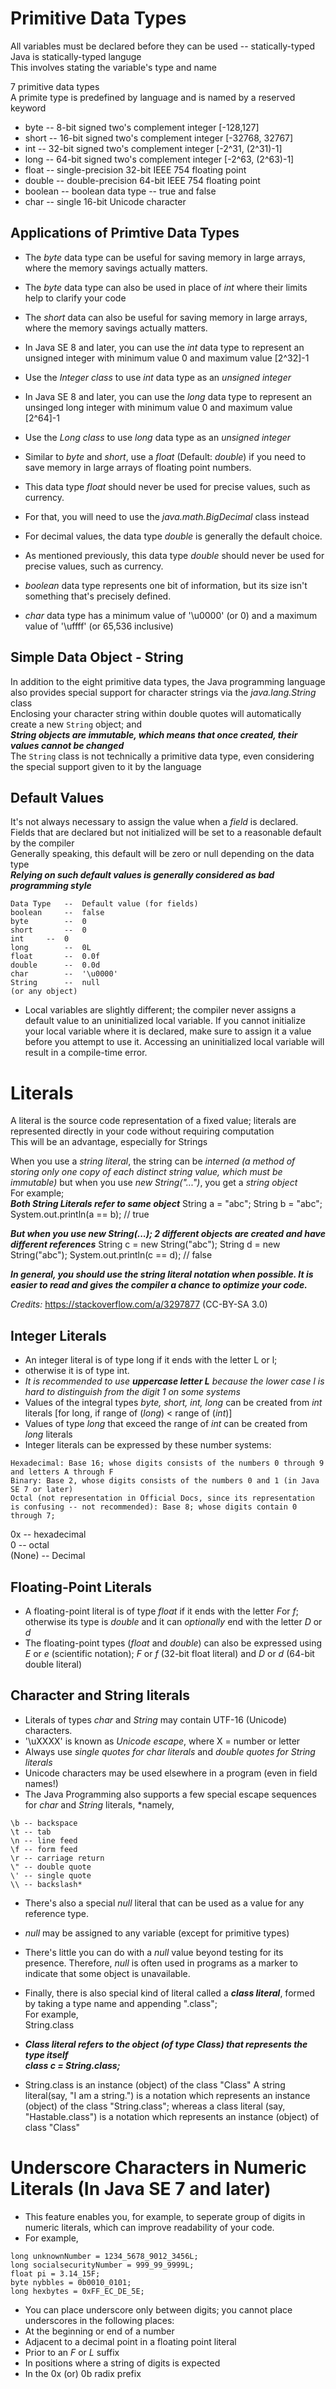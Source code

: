 # Primitive Data Types
All variables must be declared before they can be used -- statically-typed<br>
Java is statically-typed languge<br>
This involves stating the variable's type and name<br>

7 primitive data types<br>
A primite type is predefined by language and is named by a reserved keyword<br>
* byte		-- 8-bit signed two's complement integer [-128,127]
* short 	-- 16-bit signed two's complement integer [-32768, 32767]
* int 		-- 32-bit signed two's complement integer [-2^31, (2^31)-1]
* long		-- 64-bit signed two's complement integer [-2^63, (2^63)-1]
* float 	-- single-precision 32-bit IEEE 754 floating point
* double 	-- double-precision 64-bit IEEE 754 floating point
* boolean	-- boolean data type -- true and false
* char		-- single 16-bit Unicode character

## Applications of Primtive Data Types
* The *byte* data type can be useful for saving memory in large arrays, where the memory savings actually matters.
* The *byte* data type can also be used in place of *int* where their limits help to clarify your code

* The *short* data can also be useful for saving memory in large arrays, where the memory savings actually matters.


* In Java SE 8 and later, you can use the *int* data type to represent an unsigned integer with minimum value 0 and maximum value [2^32]-1
* Use the *Integer class* to use *int* data type as an *unsigned integer*

* In Java SE 8 and later, you can use the *long* data type to represent an unsinged long integer with minimum value 0 and maximum value [2^64]-1
* Use the *Long class* to use *long* data type as an *unsigned integer*

* Similar to *byte* and *short*, use a *float* (Default: *double*) if you need to save memory in large arrays of floating point numbers.
* This data type *float* should never be used for precise values, such as currency.
* For that, you will need to use the *java.math.BigDecimal* class instead

* For decimal values, the data type *double* is generally the default choice.
* As mentioned previously, this data type *double* should never be used for precise values, such as currency.

* *boolean* data type represents one bit of information, but its size isn't something that's precisely defined.

* *char* data type has a minimum value of '\u0000' (or 0) and a maximum value of '\uffff' (or 65,536 inclusive)

## Simple Data Object - String
In addition to the eight primitive data types, the Java programming language also provides special support for character strings via the *java.lang.String* class<br>
Enclosing your character string within double quotes will automatically create a new `String` object; and<br>
***String objects are immutable, which means that once created, their values cannot be changed***<br>
The `String` class is not technically a primitive data type, even considering the special support given to it by the language

## Default Values
It's not always necessary to assign the value when a *field* is declared.<br>
Fields that are declared but not initialized will be set to a reasonable default by the compiler<br>
Generally speaking, this default will be zero or null depending on the data type<br>
***Relying on such default values is generally considered as bad programming style***
```
Data Type 	-- 	Default value (for fields)
boolean		--	false
byte		-- 	0
short		--	0
int		--	0
long		--	0L
float		--	0.0f
double		--	0.0d
char		--	'\u0000'
String 		--	null
(or any object)
```

* Local variables are slightly different; the compiler never assigns a default value to an uninitialized local variable. If you cannot initialize your local variable where it is declared, make sure to assign it a value before you attempt to use it. Accessing an uninitialized local variable will result in a compile-time error.

# Literals
A literal is the source code representation of a fixed value; literals are represented directly in your code without requiring computation<br>
This will be an advantage, especially for Strings<br>

When you use a *string literal*, the string can be *interned (a method of storing only one copy of each distinct string value, which must be immutable)* but when you use *new String("...")*, you get a *string object*<br>
For example;<br>
***Both String Literals refer to same object***
	String a = "abc";
	String b = "abc";
	System.out.println(a == b); // true

***But when you use new String(...); 2 different objects are created and have different references***
	String c = new String("abc");
	String d = new String("abc");
	System.out.println(c == d); // false

***In general, you should use the string literal notation when possible. It is easier to read and gives the compiler a chance to optimize your code.***

*Credits:* https://stackoverflow.com/a/3297877 (CC-BY-SA 3.0)


## Integer Literals
* An integer literal is of type long if it ends with the letter L or l;
* otherwise it is of type int.
* *It is recommended to use ****uppercase letter L**** because the lower case l is hard to distinguish from the digit 1 on some systems*
* Values of the integral types *byte, short, int, long* can be created from *int* literals [for long, if range of (*long*) < range of (*int*)]
* Values of type *long* that exceed the range of *int* can be created from *long* literals
* Integer literals can be expressed by these number systems:<br>
```Decimal: Base 10; whose digits consists of the numbers 0 through 9; (Default)
Hexadecimal: Base 16; whose digits consists of the numbers 0 through 9 and letters A through F
Binary: Base 2, whose digits consists of the numbers 0 and 1 (in Java SE 7 or later)
Octal (not representation in Official Docs, since its representation is confusing -- not recommended): Base 8; whose digits contain 0 through 7;
```

0x     -- hexadecimal<br>
0      -- octal<br>
(None) -- Decimal

## Floating-Point Literals
* A floating-point literal is of type *float* if it ends with the letter *F*or *f*; otherwise its type is *double* and it can _optionally_ end with the letter _D_ or _d_
* The floating-point types (*float* and *double*) can also be expressed using *E* or *e* (scientific notation); *F* or *f* (32-bit float literal) and *D* or *d* (64-bit double literal)

## Character and String literals
* Literals of types *char* and *String* may contain UTF-16 (Unicode) characters.
* '\uXXXX' is known as *Unicode escape*, where X = number or letter
* Always use *single quotes for char literals* and *double quotes for String literals*
* Unicode characters may be used elsewhere in a program (even in field names!)
* The Java Programming also supports a few special escape sequences for *char* and *String* literals, *namely,
```
\b -- backspace
\t -- tab
\n -- line feed
\f -- form feed
\r -- carriage return
\" -- double quote
\' -- single quote
\\ -- backslash*
```

* There's also a special *null* literal that can be used as a value for any reference type.
* *null* may be assigned to any variable (except for primitive types)
* There's little you can do with a *null* value beyond testing for its presence. Therefore, *null* is often used in programs as a marker to indicate that some object is unavailable.
* Finally, there is also special kind of literal called a ***class literal***, formed by taking a type name and appending ".class";<br>
For example,<br>
 String.class

* ***Class literal refers to the object (of type Class) that represents the type itself***<br>
***class<String> c = String.class;***<br>

* String.class is an instance (object) of the class "Class"
A string literal(say, "I am a string.") is a notation which represents an instance (object) of the class "String.class"; whereas
a class literal (say, "Hastable.class") is a notation which represents an instance (object) of class "Class"

# Underscore Characters in Numeric Literals (In Java SE 7 and later)
* This feature enables you, for example, to seperate group of digits in numeric literals, which can improve readability of your code.<br>
* For example,
```
long unknownNumber = 1234_5678_9012_3456L;
long socialsecurityNumber = 999_99_9999L;
float pi = 3.14_15F;
byte nybbles = 0b0010_0101;
long hexbytes = 0xFF_EC_DE_5E;
```

* You can place underscore only between digits; you cannot place underscores in the following places:
 * At the beginning or end of a number
 * Adjacent to a decimal point in a floating point literal
 * Prior to an *F* or *L* suffix
 * In positions where a string of digits is expected
 * In the 0x (or) 0b radix prefix
